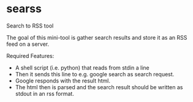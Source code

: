 # searss
Search to RSS tool

The goal of this mini-tool is gather search results and store it as an RSS feed on a server.

Required Features: 
- A shell script (i.e. python) that reads from stdin a line
- Then it sends this line to e.g. google search as search request. 
- Google responds with the result html.
- The html then is parsed and the search result should be written as stdout in an rss format.
